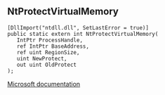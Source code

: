 ## NtProtectVirtualMemory

```
[DllImport("ntdll.dll", SetLastError = true)]
public static extern int NtProtectVirtualMemory(
   IntPtr ProcessHandle,
   ref IntPtr BaseAddress,
   ref uint RegionSize,
   uint NewProtect,
   out uint OldProtect
);
```

[Microsoft documentation](https://docs.microsoft.com/en-us/windows/win32/api/memoryapi/nf-memoryapi-virtualprotectex)
